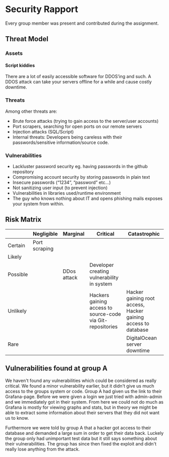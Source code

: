 # Security Rapport

Every group member was present and contributed during the assignment. 

## Threat Model

### Assets

#### Script kiddies

There are a lot of easily accessible software for DDOS’ing and such. A DDOS attack can take your servers offline for a while and cause costly downtime.

### Threats 

Among other threats are:
- Brute force attacks (trying to gain access to the server/user accounts)
- Port scrapers, searching for open ports on our remote servers
- Injection attacks (SQL/Script)
- Internal threats: Developers being careless with their passwords/sensitive information/source code.


### Vulnerabilities

- Lackluster password security eg. having passwords in the github repository
- Compromising account security by storing passwords in plain text
- Insecure passwords (“1234”, “password” etc…)
- Not sanitizing user input (to prevent injection) 
- Vulnerabilities in libraries used/runtime environment
- The guy who knows nothing about IT and opens phishing mails exposes your system from within.

## Risk Matrix

| | Negligible | Marginal | Critical | Catastrophic |
--- | --- | --- | --- | --- |
Certain | Port scraping | 
Likely | | | | |
Possible | | DDos attack | Developer creating vulnerability in system | 
Unlikely | | | Hackers gaining access to source-code via Git-repositories | Hacker gaining root access, Hacker gaining access to database |
Rare | | | | DigitalOcean server downtime 

## Vulnerabilities found at group A

We haven't found any vulnerabilities which could be considered as really critical. 
We found a minor vulnerability earlier, but it didn't give us much access to the groups system or code. 
Group A had given us the link to their Grafana-page. Before we were given a login we just tried with admin-admin and we immediately got in their system. From here we could not do much as Grafana is mostly for viewing graphs and stats, but in theory we might be able to extract some information about their servers that they did not want us to know.

Furthermore we were told by group A that a hacker got access to their database and demanded a large sum in order to get their data back. Luckely the group only had unimportant test data but it still says something about their vulnerabilities. The group has since then fixed the exploit and didn't really lose anything from the attack. 
